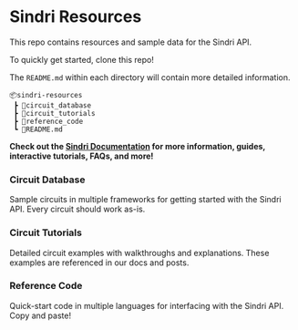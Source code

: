 # Sindri Resources
This repo contains resources and sample data for the Sindri API.

To quickly get started, clone this repo!

The `README.md` within each directory will contain more detailed information.
```
📦sindri-resources
 ┣ 📂circuit_database
 ┣ 📂circuit_tutorials
 ┣ 📂reference_code
 ┗ 📜README.md
```

**Check out the [Sindri Documentation](https://sindri-labs.github.io/docs/introduction/) for more information, guides, interactive tutorials, FAQs, and more!**

### Circuit Database
Sample circuits in multiple frameworks for getting started with the Sindri API. Every circuit should work as-is.

### Circuit Tutorials
Detailed circuit examples with walkthroughs and explanations. These examples are referenced in our docs and posts.

### Reference Code
Quick-start code in multiple languages for interfacing with the Sindri API. Copy and paste!
